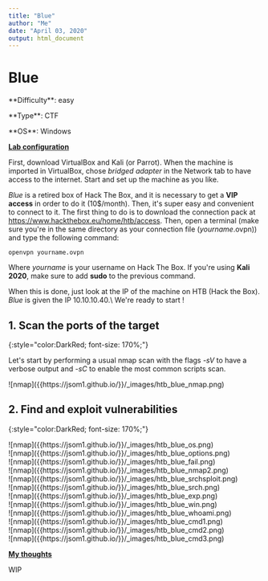 ```yaml
---
title: "Blue"
author: "Me"
date: "April 03, 2020"
output: html_document
---
```


# Blue

 <div id="boxinfo">
 <div id="textbox">
 <p class="alignleft">**Difficulty**: easy</p>
 <p class="aligncenter">**Type**: CTF</p>
 <p class="alignright">**OS**: Windows</p>
 </div>
 <div style="clear: both;"></div>
 </div> 

<ins>**Lab configuration**</ins>


First, download VirtualBox and Kali (or Parrot). When the machine is imported in VirtualBox, chose *bridged adapter* in the Network tab to have access to the internet. Start and set up the machine as you like.

*Blue* is a retired box of Hack The Box, and it is necessary to get a **VIP access** in order to do it (10$/month). Then, it's super easy and convenient to connect to it. The first thing to do is to download the connection pack at <https://www.hackthebox.eu/home/htb/access>. Then, open a terminal (make sure you're in the same directory as your connection file (*yourname*.ovpn)) and type the following command:

~~~~
openvpn yourname.ovpn
~~~~~

Where *yourname* is your username on Hack The Box. 
If you're using **Kali 2020**, make sure to add **sudo** to the previous command.

When this is done, just look at the IP of the machine on HTB (Hack the Box). *Blue* is given the IP 10.10.10.40.\\
We're ready to start !

## 1. Scan the ports of the target
{:style="color:DarkRed; font-size: 170%;"}

Let's start by performing a usual nmap scan with the flags *-sV* to have a verbose output and *-sC* to enable the most common scripts scan.

<div class="img_container">
![nmap]({{https://jsom1.github.io/}}/_images/htb_blue_nmap.png)
</div>



## 2. Find and exploit vulnerabilities
{:style="color:DarkRed; font-size: 170%;"}

<div class="img_container">
![nmap]({{https://jsom1.github.io/}}/_images/htb_blue_os.png)
</div>

<div class="img_container">
![nmap]({{https://jsom1.github.io/}}/_images/htb_blue_options.png)
</div>

<div class="img_container">
![nmap]({{https://jsom1.github.io/}}/_images/htb_blue_fail.png)
</div>

<div class="img_container">
![nmap]({{https://jsom1.github.io/}}/_images/htb_blue_nmap2.png)
</div>

<div class="img_container">
![nmap]({{https://jsom1.github.io/}}/_images/htb_blue_srchsploit.png)
</div>

<div class="img_container">
![nmap]({{https://jsom1.github.io/}}/_images/htb_blue_srch.png)
</div>

<div class="img_container">
![nmap]({{https://jsom1.github.io/}}/_images/htb_blue_exp.png)
</div>

<div class="img_container">
![nmap]({{https://jsom1.github.io/}}/_images/htb_blue_win.png)
</div>

<div class="img_container">
![nmap]({{https://jsom1.github.io/}}/_images/htb_blue_whoami.png)
</div>

<div class="img_container">
![nmap]({{https://jsom1.github.io/}}/_images/htb_blue_cmd1.png)
</div>

<div class="img_container">
![nmap]({{https://jsom1.github.io/}}/_images/htb_blue_cmd2.png)
</div>

<div class="img_container">
![nmap]({{https://jsom1.github.io/}}/_images/htb_blue_cmd3.png)
</div>


<ins>**My thoughts**</ins>

WIP
